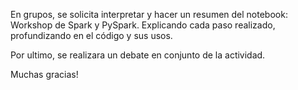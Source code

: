 En grupos, se solicita interpretar y hacer un resumen del notebook: Workshop de Spark y PySpark. Explicando cada paso realizado, profundizando en el código y sus usos.

Por ultimo, se realizara un debate en conjunto de la actividad.

Muchas gracias!
